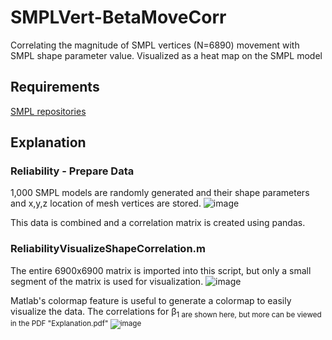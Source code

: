 # SMPLVert-BetaMoveCorr
Correlating the magnitude of SMPL vertices (N=6890) movement with SMPL shape parameter value. Visualized as a heat map on the SMPL model 

## Requirements
[SMPL repositories ](https://smpl.is.tue.mpg.de/)

## Explanation
### Reliability - Prepare Data

1,000 SMPL models are randomly generated and their shape parameters and x,y,z location of mesh vertices are stored.
![image](https://github.com/EmmaRYoung/SMPLVert-BetaMoveCorr/assets/67296859/3d4394fe-a84b-4d8e-9ca5-b28921abd663)

This data is combined and a correlation matrix is created using pandas. 

### ReliabilityVisualizeShapeCorrelation.m

The entire 6900x6900 matrix is imported into this script, but only a small segment of the matrix is used for visualization.
![image](https://github.com/EmmaRYoung/SMPLVert-BetaMoveCorr/assets/67296859/74cf47b0-d1ca-4e00-928e-477dacbd4e15)

Matlab's colormap feature is useful to generate a colormap to easily visualize the data. The correlations for &beta;<sub>1 are shown here, but more can be viewed in the PDF "Explanation.pdf"
![image](https://github.com/EmmaRYoung/SMPLVert-BetaMoveCorr/assets/67296859/b9cb8e26-045c-4f1a-8626-9370978f7a0e)



